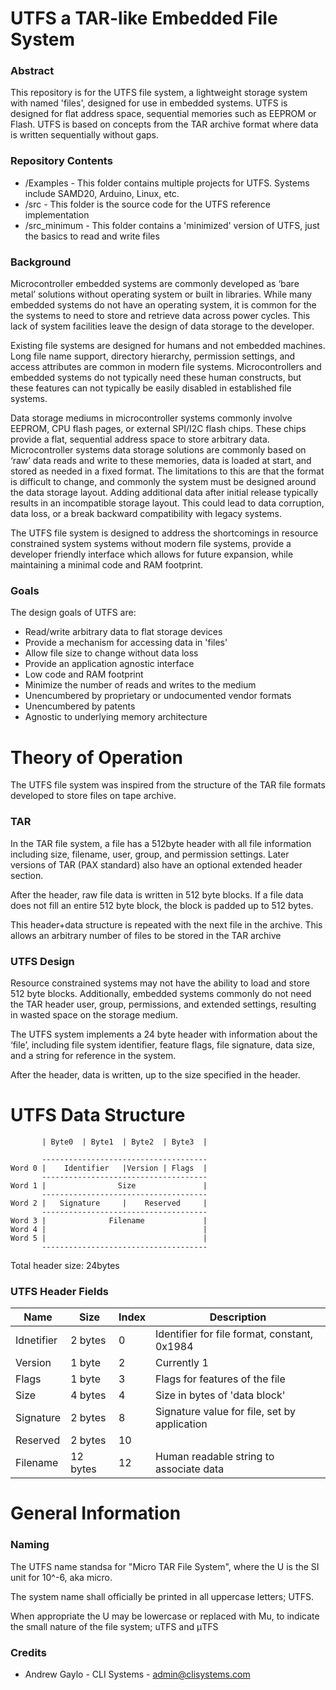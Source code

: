 # UTFS a TAR-like Embedded File System 

### Abstract

This repository is for the UTFS file system, a lightweight storage system with named 'files', designed for use in embedded systems.  UTFS is designed for flat address space, sequential memories such as EEPROM or Flash.  UTFS is based on concepts from the TAR archive format where data is written sequentially without gaps.

### Repository Contents

- /Examples - This folder contains multiple projects for UTFS. Systems include SAMD20, Arduino, Linux, etc.
- /src - This folder is the source code for the UTFS reference implementation
- /src_minimum - This folder contains a 'minimized' version of UTFS, just the basics to read and write files

### Background

Microcontroller embedded systems are commonly developed as ‘bare metal’ solutions without operating system or built in libraries.  While many embedded systems do not have an operating system, it is common for the the systems to need to store and retrieve data across power cycles. This lack of system facilities leave the design of data storage to the developer.

Existing file systems are designed for humans and not embedded machines.  Long file name support, directory hierarchy, permission settings, and access attributes are common in modern file systems. Microcontrollers and embedded systems do not typically need these human constructs, but these features can not typically be easily disabled in established file systems. 

Data storage mediums in microcontroller systems commonly involve EEPROM, CPU flash pages, or external SPI/I2C flash chips.  These chips provide a flat, sequential address space to store arbitrary data. Microcontroller systems data storage solutions are commonly based on ‘raw’ data reads and write to these memories, data is loaded at start, and stored as needed in a fixed format.  The limitations to this are that the format is difficult to change, and commonly the system must be designed around the data storage layout.  Adding additional data after initial release typically results in an incompatible storage layout.  This could lead to data corruption, data loss, or a break backward compatibility with legacy systems. 

The UTFS file system is designed to address the shortcomings in resource constrained system systems without modern file systems, provide a developer friendly interface which allows for future expansion, while maintaining a minimal code and RAM footprint. 

### Goals
The design goals of UTFS are:

- Read/write arbitrary data to flat storage devices
- Provide a mechanism for accessing data in 'files'
- Allow file size to change without data loss
- Provide an application agnostic interface
- Low code and RAM footprint
- Minimize the number of reads and writes to the medium
- Unencumbered by proprietary or undocumented vendor formats
- Unencumbered by patents
- Agnostic to underlying memory architecture

# Theory of Operation


The UTFS file system was inspired from the structure of the TAR file formats developed to store files on tape archive.

### TAR

In the TAR file system, a file has a 512byte header with all file information including size, filename, user, group, and permission settings. Later versions of TAR (PAX standard) also have an optional extended header section. 

After the header, raw file data is written in 512 byte blocks. If a file data does not fill an entire 512 byte block, the block is padded up to 512 bytes.

This header+data structure is repeated with the next file in the archive.  This allows an arbitrary number of files to be stored in the TAR archive

### UTFS Design

Resource constrained systems may not have the ability to load and store 512 byte blocks.  Additionally, embedded systems commonly do not need the TAR header user, group, permissions, and extended settings, resulting in wasted space on the storage medium.

The UTFS system implements a 24 byte header with information about the ‘file’, including file system identifier, feature flags, file signature, data size, and a string for reference in the system.

After the header, data is written, up to the size specified in the header.

# UTFS Data Structure

```
       | Byte0  | Byte1  | Byte2  | Byte3  |

       -------------------------------------
Word 0 |    Identifier   |Version | Flags  |
       -------------------------------------
Word 1 |                Size               |
       -------------------------------------
Word 2 |   Signature     |    Reserved     |
       -------------------------------------
Word 3 |              Filename             |
Word 4 |                                   |
Word 5 |                                   |
       -------------------------------------
```
Total header size: 24bytes

### UTFS Header Fields

| Name|Size| Index |  Description|
| --- | --- | --- | ---|
| Idnetifier|2 bytes | 0 | Identifier for file format, constant, 0x1984|
| Version  |1 byte | 2 | Currently 1|
| Flags |1 byte | 3 | Flags for features of the file |
| Size     |4 bytes | 4 | Size in bytes of 'data block'|
| Signature |2 bytes | 8 | Signature value for file, set by application |
| Reserved |2 bytes | 10 | |
| Filename |12 bytes | 12 | Human readable string to associate data|



# General Information


### Naming

The UTFS name standsa for "Micro TAR File System", where the U is the SI unit for 10^-6, aka micro.

The system name shall officially be printed in all uppercase letters; UTFS.

When appropriate the U may be lowercase or replaced with Mu, to indicate the small nature of the file system; uTFS and μTFS

### Credits

- Andrew Gaylo - CLI Systems - admin@clisystems.com
